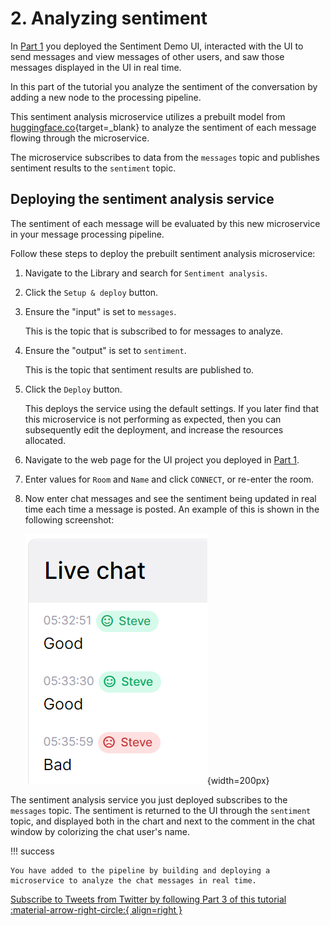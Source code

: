 # 2. Analyzing sentiment

In [Part 1](sentiment-demo-ui.md) you deployed the Sentiment Demo UI, interacted with the UI to send messages and view messages of other users, and saw those messages displayed in the UI in real time.

In this part of the tutorial you analyze the sentiment of the conversation by adding a new node to the processing pipeline. 

This sentiment analysis microservice utilizes a prebuilt model from [huggingface.co](https://huggingface.co/){target=_blank} to analyze the sentiment of each message flowing through the microservice.

The microservice subscribes to data from the `messages` topic and publishes sentiment results to the `sentiment` topic.

## Deploying the sentiment analysis service

The sentiment of each message will be evaluated by this new microservice in your message processing pipeline.

Follow these steps to deploy the prebuilt sentiment analysis microservice:

1. Navigate to the Library and search for `Sentiment analysis`.

2. Click the `Setup & deploy` button.

3. Ensure the "input" is set to `messages`. 

    This is the topic that is subscribed to for messages to analyze.

4. Ensure the "output" is set to `sentiment`. 

    This is the topic that sentiment results are published to.

5. Click the `Deploy` button. 

   This deploys the service using the default settings. If you later find that this microservice is not performing as expected, then you can subsequently edit the deployment, and increase the resources allocated.  

6. Navigate to the web page for the UI project you deployed in [Part 1](sentiment-demo-ui.md). 

7. Enter values for `Room` and `Name` and click `CONNECT`, or re-enter the room.

8. Now enter chat messages and see the sentiment being updated in real time each time a message is posted. An example of this is shown in the following screenshot:
    
    ![Positive and negative sentiment chats](./sentiment-analysis-media/image2.png){width=200px}

The sentiment analysis service you just deployed subscribes to the `messages` topic. The sentiment is returned to the UI through the `sentiment` topic, and displayed both in the chart and next to the comment in the chat window by colorizing the chat user's name.

!!! success 

	You have added to the pipeline by building and deploying a microservice to analyze the chat messages in real time.

[Subscribe to Tweets from Twitter by following Part 3 of this tutorial :material-arrow-right-circle:{ align=right }](twitter-data.md)